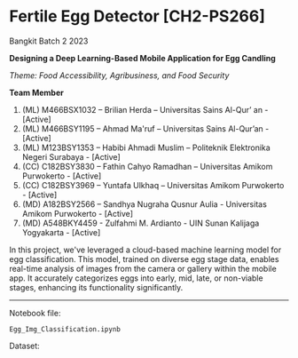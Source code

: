 # Fertile Egg Detector [CH2-PS266]

Bangkit Batch 2 2023

**Designing a Deep Learning-Based Mobile Application for Egg Candling**

*Theme: Food Accessibility, Agribusiness, and Food Security*

**Team Member**

1.  (ML) M466BSX1032 – Brilian Herda – Universitas Sains Al-Qur’ an - [Active]
2.  (ML) M466BSY1195 – Ahmad Ma'ruf – Universitas Sains Al-Qur’an - [Active]
3.  (ML) M123BSY1353 – Habibi Ahmadi Muslim – Politeknik Elektronika Negeri Surabaya - [Active]
4.  (CC) C182BSY3830 – Fathin Cahyo Ramadhan – Universitas Amikom Purwokerto - [Active]
5.  (CC) C182BSY3969 – Yuntafa Ulkhaq – Universitas Amikom Purwokerto - [Active]
6.  (MD) A182BSY2566 – Sandhya Nugraha Qusnur Aulia - Universitas Amikom Purwokerto - [Active]
7.  (MD) A548BKY4459 - Zulfahmi M. Ardianto - UIN Sunan Kalijaga Yogyakarta - [Active]

In this project, we've leveraged a cloud-based machine learning model for egg classification. This model, trained on diverse egg stage data, enables real-time analysis of images from the camera or gallery within the mobile app. It accurately categorizes eggs into early, mid, late, or non-viable stages, enhancing its functionality significantly.


-----

Notebook file:

`Egg_Img_Classification.ipynb`

Dataset:
